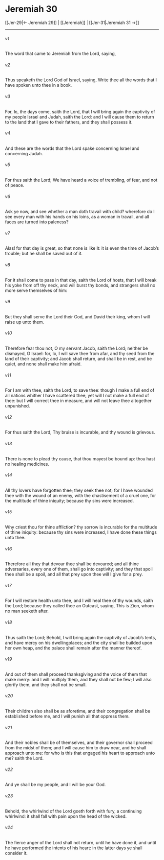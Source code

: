 # Jeremiah 30

[[Jer-29|← Jeremiah 29]] | [[Jeremiah]] | [[Jer-31|Jeremiah 31 →]]
***

###### v1
The word that came to Jeremiah from the Lord, saying,
###### v2
Thus speaketh the Lord God of Israel, saying, Write thee all the words that I have spoken unto thee in a book.
###### v3
For, lo, the days come, saith the Lord, that I will bring again the captivity of my people Israel and Judah, saith the Lord: and I will cause them to return to the land that I gave to their fathers, and they shall possess it.
###### v4
And these are the words that the Lord spake concerning Israel and concerning Judah.
###### v5
For thus saith the Lord; We have heard a voice of trembling, of fear, and not of peace.
###### v6
Ask ye now, and see whether a man doth travail with child? wherefore do I see every man with his hands on his loins, as a woman in travail, and all faces are turned into paleness?
###### v7
Alas! for that day is great, so that none is like it: it is even the time of Jacob’s trouble; but he shall be saved out of it.
###### v8
For it shall come to pass in that day, saith the Lord of hosts, that I will break his yoke from off thy neck, and will burst thy bonds, and strangers shall no more serve themselves of him:
###### v9
But they shall serve the Lord their God, and David their king, whom I will raise up unto them.
###### v10
Therefore fear thou not, O my servant Jacob, saith the Lord; neither be dismayed, O Israel: for, lo, I will save thee from afar, and thy seed from the land of their captivity; and Jacob shall return, and shall be in rest, and be quiet, and none shall make him afraid.
###### v11
For I am with thee, saith the Lord, to save thee: though I make a full end of all nations whither I have scattered thee, yet will I not make a full end of thee: but I will correct thee in measure, and will not leave thee altogether unpunished.
###### v12
For thus saith the Lord, Thy bruise is incurable, and thy wound is grievous.
###### v13
There is none to plead thy cause, that thou mayest be bound up: thou hast no healing medicines.
###### v14
All thy lovers have forgotten thee; they seek thee not; for I have wounded thee with the wound of an enemy, with the chastisement of a cruel one, for the multitude of thine iniquity; because thy sins were increased.
###### v15
Why criest thou for thine affliction? thy sorrow is incurable for the multitude of thine iniquity: because thy sins were increased, I have done these things unto thee.
###### v16
Therefore all they that devour thee shall be devoured; and all thine adversaries, every one of them, shall go into captivity; and they that spoil thee shall be a spoil, and all that prey upon thee will I give for a prey.
###### v17
For I will restore health unto thee, and I will heal thee of thy wounds, saith the Lord; because they called thee an Outcast, saying, This is Zion, whom no man seeketh after.
###### v18
Thus saith the Lord; Behold, I will bring again the captivity of Jacob’s tents, and have mercy on his dwellingplaces; and the city shall be builded upon her own heap, and the palace shall remain after the manner thereof.
###### v19
And out of them shall proceed thanksgiving and the voice of them that make merry: and I will multiply them, and they shall not be few; I will also glorify them, and they shall not be small.
###### v20
Their children also shall be as aforetime, and their congregation shall be established before me, and I will punish all that oppress them.
###### v21
And their nobles shall be of themselves, and their governor shall proceed from the midst of them; and I will cause him to draw near, and he shall approach unto me: for who is this that engaged his heart to approach unto me? saith the Lord.
###### v22
And ye shall be my people, and I will be your God.
###### v23
Behold, the whirlwind of the Lord goeth forth with fury, a continuing whirlwind: it shall fall with pain upon the head of the wicked.
###### v24
The fierce anger of the Lord shall not return, until he have done it, and until he have performed the intents of his heart: in the latter days ye shall consider it. 
